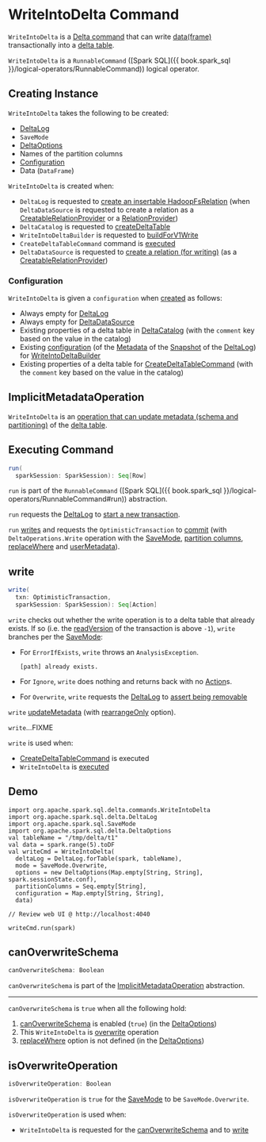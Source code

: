 # WriteIntoDelta Command

`WriteIntoDelta` is a [Delta command](DeltaCommand.md) that can write [data(frame)](#data) transactionally into a [delta table](#deltaLog).

`WriteIntoDelta` is a `RunnableCommand` ([Spark SQL]({{ book.spark_sql }}/logical-operators/RunnableCommand)) logical operator.

## Creating Instance

`WriteIntoDelta` takes the following to be created:

* <span id="deltaLog"> [DeltaLog](../DeltaLog.md)
* <span id="mode"> `SaveMode`
* <span id="options"> [DeltaOptions](../DeltaOptions.md)
* <span id="partitionColumns"> Names of the partition columns
* [Configuration](#configuration)
* <span id="data"> Data (`DataFrame`)

`WriteIntoDelta` is created when:

* `DeltaLog` is requested to [create an insertable HadoopFsRelation](../DeltaLog.md#createRelation) (when `DeltaDataSource` is requested to create a relation as a [CreatableRelationProvider](../DeltaDataSource.md#CreatableRelationProvider) or a [RelationProvider](../DeltaDataSource.md#RelationProvider))
* `DeltaCatalog` is requested to [createDeltaTable](../DeltaCatalog.md#createDeltaTable)
* `WriteIntoDeltaBuilder` is requested to [buildForV1Write](../WriteIntoDeltaBuilder.md#buildForV1Write)
* `CreateDeltaTableCommand` command is [executed](CreateDeltaTableCommand.md#run)
* `DeltaDataSource` is requested to [create a relation (for writing)](../DeltaDataSource.md#CreatableRelationProvider-createRelation) (as a [CreatableRelationProvider](../DeltaDataSource.md#CreatableRelationProvider))

### <span id="configuration"> Configuration

`WriteIntoDelta` is given a `configuration` when [created](#creating-instance) as follows:

* Always empty for [DeltaLog](../DeltaLog.md#createRelation)
* Always empty for [DeltaDataSource](../DeltaDataSource.md#createRelation)
* Existing properties of a delta table in [DeltaCatalog](../DeltaCatalog.md#createDeltaTable) (with the `comment` key based on the value in the catalog)
* Existing [configuration](../Metadata.md#configuration) (of the [Metadata](../Snapshot.md#metadata) of the [Snapshot](../DeltaLog.md#snapshot) of the [DeltaLog](../WriteIntoDeltaBuilder.md#log)) for [WriteIntoDeltaBuilder](../WriteIntoDeltaBuilder.md#build)
* Existing properties of a delta table for [CreateDeltaTableCommand](CreateDeltaTableCommand.md) (with the `comment` key based on the value in the catalog)

## ImplicitMetadataOperation

`WriteIntoDelta` is an [operation that can update metadata (schema and partitioning)](../ImplicitMetadataOperation.md) of the [delta table](#deltaLog).

## <span id="run"> Executing Command

```scala
run(
  sparkSession: SparkSession): Seq[Row]
```

`run` is part of the `RunnableCommand` ([Spark SQL]({{ book.spark_sql }}/logical-operators/RunnableCommand#run)) abstraction.

`run` requests the [DeltaLog](#deltaLog) to [start a new transaction](../DeltaLog.md#withNewTransaction).

`run` [writes](#write) and requests the `OptimisticTransaction` to [commit](../OptimisticTransactionImpl.md#commit) (with `DeltaOperations.Write` operation with the [SaveMode](#mode), [partition columns](#partitionColumns), [replaceWhere](../options.md#replaceWhere) and [userMetadata](../options.md#userMetadata)).

## <span id="write"> write

```scala
write(
  txn: OptimisticTransaction,
  sparkSession: SparkSession): Seq[Action]
```

`write` checks out whether the write operation is to a delta table that already exists. If so (i.e. the [readVersion](../OptimisticTransactionImpl.md#readVersion) of the transaction is above `-1`), `write` branches per the [SaveMode](#mode):

* For `ErrorIfExists`, `write` throws an `AnalysisException`.

    ```text
    [path] already exists.
    ```

* For `Ignore`, `write` does nothing and returns back with no [Action](../Action.md)s.

* For `Overwrite`, `write` requests the [DeltaLog](#deltaLog) to [assert being removable](../DeltaLog.md#assertRemovable)

`write` [updateMetadata](../ImplicitMetadataOperation.md#updateMetadata) (with [rearrangeOnly](../DeltaWriteOptionsImpl.md#rearrangeOnly) option).

`write`...FIXME

`write` is used when:

* [CreateDeltaTableCommand](CreateDeltaTableCommand.md) is executed
* `WriteIntoDelta` is [executed](#run)

## Demo

```text
import org.apache.spark.sql.delta.commands.WriteIntoDelta
import org.apache.spark.sql.delta.DeltaLog
import org.apache.spark.sql.SaveMode
import org.apache.spark.sql.delta.DeltaOptions
val tableName = "/tmp/delta/t1"
val data = spark.range(5).toDF
val writeCmd = WriteIntoDelta(
  deltaLog = DeltaLog.forTable(spark, tableName),
  mode = SaveMode.Overwrite,
  options = new DeltaOptions(Map.empty[String, String], spark.sessionState.conf),
  partitionColumns = Seq.empty[String],
  configuration = Map.empty[String, String],
  data)

// Review web UI @ http://localhost:4040

writeCmd.run(spark)
```

## <span id="canOverwriteSchema"> canOverwriteSchema

```scala
canOverwriteSchema: Boolean
```

`canOverwriteSchema` is part of the [ImplicitMetadataOperation](../ImplicitMetadataOperation.md#canOverwriteSchema) abstraction.

---

`canOverwriteSchema` is `true` when all the following hold:

1. [canOverwriteSchema](../DeltaWriteOptionsImpl.md#canOverwriteSchema) is enabled (`true`) (in the [DeltaOptions](#options))
1. This `WriteIntoDelta` is [overwrite](#isOverwriteOperation) operation
1. [replaceWhere](../DeltaWriteOptions.md#replaceWhere) option is not defined (in the [DeltaOptions](#options))

## <span id="isOverwriteOperation"> isOverwriteOperation

```scala
isOverwriteOperation: Boolean
```

`isOverwriteOperation` is `true` for the [SaveMode](#mode) to be `SaveMode.Overwrite`.

`isOverwriteOperation` is used when:

* `WriteIntoDelta` is requested for the [canOverwriteSchema](#canOverwriteSchema) and to [write](#write)
